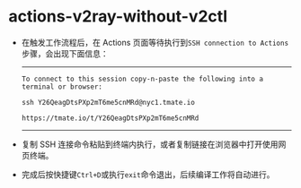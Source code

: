 # actions-v2ray-without-v2ctl

- 在触发工作流程后，在 Actions 页面等待执行到`SSH connection to Actions`步骤，会出现下面信息：  
  ***
  `To connect to this session copy-n-paste the following into a terminal or browser:` 
  
  `ssh Y26QeagDtsPXp2mT6me5cnMRd@nyc1.tmate.io`    
  
  `https://tmate.io/t/Y26QeagDtsPXp2mT6me5cnMRd`     
  ***
- 复制 SSH 连接命令粘贴到终端内执行，或者复制链接在浏览器中打开使用网页终端。
- 完成后按快捷键`Ctrl+D`或执行`exit`命令退出，后续编译工作将自动进行。

